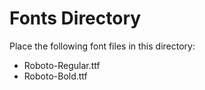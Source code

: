# Fonts Directory

Place the following font files in this directory:
- Roboto-Regular.ttf
- Roboto-Bold.ttf